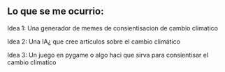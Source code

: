 ## Lo que se me ocurrio:

Idea 1: Una generador de memes de consientisacion de cambio climatico

Idea 2: Una IA¿ que cree artículos sobre el cambio climático

Idea 3: Un juego en pygame o algo haci que sirva para consientisar el cambio climatico
